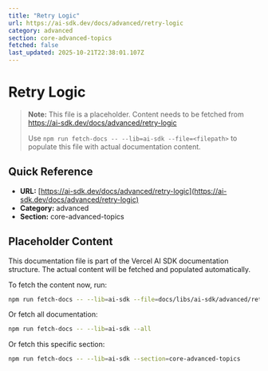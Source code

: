 ```yaml
---
title: "Retry Logic"
url: https://ai-sdk.dev/docs/advanced/retry-logic
category: advanced
section: core-advanced-topics
fetched: false
last_updated: 2025-10-21T22:38:01.107Z
---
```


# Retry Logic

> **Note:** This file is a placeholder. Content needs to be fetched from https://ai-sdk.dev/docs/advanced/retry-logic
>
> Use `npm run fetch-docs -- --lib=ai-sdk --file=<filepath>` to populate this file with actual documentation content.

## Quick Reference

- **URL:** [https://ai-sdk.dev/docs/advanced/retry-logic](https://ai-sdk.dev/docs/advanced/retry-logic)
- **Category:** advanced
- **Section:** core-advanced-topics

## Placeholder Content

This documentation file is part of the Vercel AI SDK documentation structure.
The actual content will be fetched and populated automatically.

To fetch the content now, run:

```bash
npm run fetch-docs -- --lib=ai-sdk --file=docs/libs/ai-sdk/advanced/retry-logic.md
```

Or fetch all documentation:

```bash
npm run fetch-docs -- --lib=ai-sdk --all
```

Or fetch this specific section:

```bash
npm run fetch-docs -- --lib=ai-sdk --section=core-advanced-topics
```
